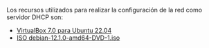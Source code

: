 Los recursos utilizados para realizar la configuración de la red como servidor DHCP son:
- [VirtualBox 7.0 para Ubuntu 22.04](https://download.virtualbox.org/virtualbox/7.0.10/virtualbox-7.0_7.0.10-158379~Ubuntu~jammy_amd64.deb)
- [ISO debian-12.1.0-amd64-DVD-1.iso](https://cdimage.debian.org/debian-cd/current/amd64/iso-dvd/debian-12.2.0-amd64-DVD-1.iso)
